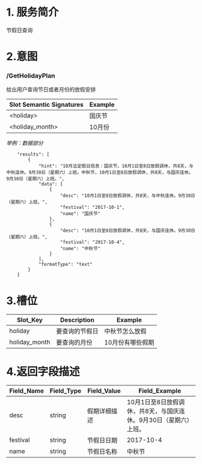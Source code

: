 
# 1. 服务简介

节假日查询

# 2.意图

### \/GetHolidayPlan

给出用户查询节日或者月份的放假安排

| **Slot Semantic Signatures** | **Example** |
| --- | --- |
| &lt;holiday&gt; | 国庆节 |
| &lt;holiday_month&gt; | 10月份 |


_举例：数据部分_
```
    "results": [
        {
            "hint": "10月法定假日信息：国庆节，10月1日至8日放假调休，共8天，与中秋连休。9月30日（星期六）上班。中秋节，10月1日至8日放假调休，共8天，与国庆连休。9月30日（星期六）上班。",
            "data": [
                {
                    "desc": "10月1日至8日放假调休，共8天，与中秋连休。9月30日（星期六）上班。",
                    "festival": "2017-10-1",
                    "name": "国庆节"
                },
                {
                    "desc": "10月1日至8日放假调休，共8天，与国庆连休。9月30日（星期六）上班。",
                    "festival": "2017-10-4",
                    "name": "中秋节"
                }
            ],
            "formatType": "text"
        }
    ]
```


# 3.槽位

| **Slot\_Key** | **Description** | **Example** |
| --- | --- | --- |
| holiday | 要查询的节假日 | 中秋节怎么放假 |
| holiday_month | 要查询的月份 | 10月份有哪些假期 |

# 4.返回字段描述

| **Field\_Name** | **Field\_Type** | **Field\_Value** | **Field\_Example** |
| --- | --- | --- | --- |
| desc | string | 假期详细描述 | 10月1日至8日放假调休，共8天，与国庆连休。9月30日（星期六）上班。 |
| festival | string | 节假日日期 | 2017-10-4 |
| name | string | 节假日名称 | 中秋节 |

